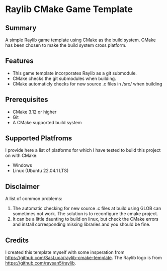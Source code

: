 # Raylib CMake Game Template

## Summary
A simple Raylib game template using CMake as the build system. CMake has been chosen to make the build system cross platform.

## Features
- This game template incorporates Raylib as a git submodule.
- CMake checks the git submodules when building. 
- CMake automaticly checks for new source .c files in /src/ when building

## Prerequisites
- CMake 3.12 or higher
- Git
- A CMake supported build system

## Supported Platfroms
I provide here a list of platforms for which I have tested to build this project on with CMake:
- Windows
- Linux (Ubuntu 22.04.1 LTS)

## Disclaimer
A list of common problems:
1. The automatic checking for new source .c files at build using GLOB can sometimes not work. The solution is to reconfigure the cmake project.
2. It can be a little daunting to build on linux, but check the CMake errors and install corresponding missing libraries and you should be fine.

## Credits
I created this template myself with some insperation from https://github.com/SasLuca/raylib-cmake-template.
The Raylib logo is from https://github.com/raysan5/raylib.